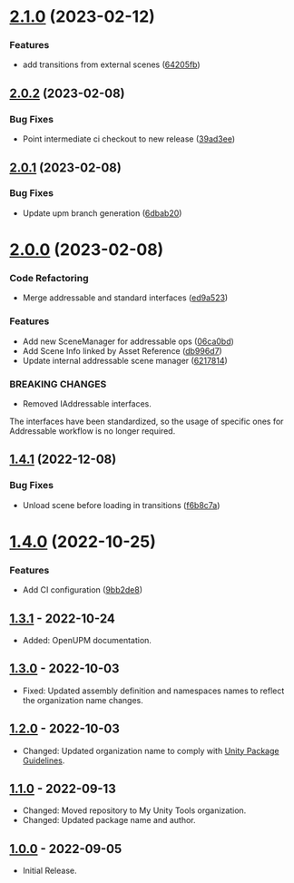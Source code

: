 # [2.1.0](https://github.com/mygamedevtools/scene-loader/compare/2.0.2...2.1.0) (2023-02-12)


### Features

* add transitions from external scenes ([64205fb](https://github.com/mygamedevtools/scene-loader/commit/64205fb336f443834c16898fb590dceeaa672a29))

## [2.0.2](https://github.com/mygamedevtools/scene-loader/compare/2.0.1...2.0.2) (2023-02-08)


### Bug Fixes

* Point intermediate ci checkout to new release ([39ad3ee](https://github.com/mygamedevtools/scene-loader/commit/39ad3eef4e1093f2970b2ff4cbb822ee2280909e))

## [2.0.1](https://github.com/mygamedevtools/scene-loader/compare/2.0.0...2.0.1) (2023-02-08)


### Bug Fixes

* Update upm branch generation ([6dbab20](https://github.com/mygamedevtools/scene-loader/commit/6dbab20225b1f9df9fd7e1b9255c528d6877c204))

# [2.0.0](https://github.com/mygamedevtools/scene-loader/compare/1.4.1...2.0.0) (2023-02-08)


### Code Refactoring

* Merge addressable and standard interfaces ([ed9a523](https://github.com/mygamedevtools/scene-loader/commit/ed9a523c92b381c39fd946ab514d838990627da9))


### Features

* Add new SceneManager for addressable ops ([06ca0bd](https://github.com/mygamedevtools/scene-loader/commit/06ca0bd51fd4af4e2e8324d5e5feecc0e38618bc))
* Add Scene Info linked by Asset Reference ([db996d7](https://github.com/mygamedevtools/scene-loader/commit/db996d78b853a7125512e6b34c36451b2b01748d))
* Update internal addressable scene manager ([6217814](https://github.com/mygamedevtools/scene-loader/commit/62178144cc92cf55577db03095f5b92a0376757f))


### BREAKING CHANGES

* Removed IAddressable interfaces.

The interfaces have been standardized, so the usage of specific ones for Addressable workflow is no longer required.

## [1.4.1](https://github.com/mygamedevtools/scene-loader/compare/1.4.0...1.4.1) (2022-12-08)


### Bug Fixes

* Unload scene before loading in transitions ([f6b8c7a](https://github.com/mygamedevtools/scene-loader/commit/f6b8c7a7c06d980be709687dfb3de5cf2761adb0))

# [1.4.0](https://github.com/mygamedevtools/scene-loader/compare/1.3.1...1.4.0) (2022-10-25)


### Features

* Add CI configuration ([9bb2de8](https://github.com/mygamedevtools/scene-loader/commit/9bb2de8fa695337f08d6f70a5a3aeb4e772cac0f))

## [1.3.1] - 2022-10-24
- Added: OpenUPM documentation.

## [1.3.0] - 2022-10-03
- Fixed: Updated assembly definition and namespaces names to reflect the organization name changes.

## [1.2.0] - 2022-10-03
- Changed: Updated organization name to comply with [Unity Package Guidelines](https://unity.com/legal/terms-of-service/software/package-guidelines).

## [1.1.0] - 2022-09-13
- Changed: Moved repository to My Unity Tools organization.
- Changed: Updated package name and author.

## [1.0.0] - 2022-09-05
- Initial Release.

[1.3.1]: https://github.com/mygamedevtools/scene-loader/compare/1.3.0...1.3.1
[1.3.0]: https://github.com/mygamedevtools/scene-loader/compare/1.2.0...1.3.0
[1.2.0]: https://github.com/mygamedevtools/scene-loader/compare/1.1.0...1.2.0
[1.1.0]: https://github.com/mygamedevtools/scene-loader/compare/1.0.0...1.1.0
[1.0.0]: https://github.com/mygamedevtools/scene-loader/compare/f2b6582...1.0.0
